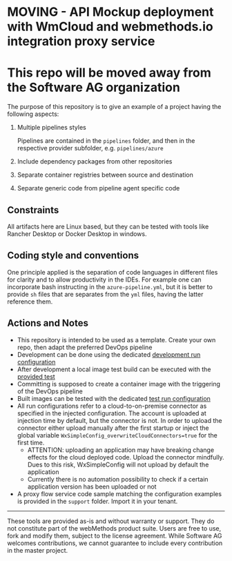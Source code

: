 # MOVING - API Mockup deployment with WmCloud and webmethods.io integration proxy service

# This repo will be moved away from the Software AG organization

The purpose of this repository is to give an example of a project having the following aspects:

1. Multiple pipelines styles

   Pipelines are contained in the `pipelines` folder, and then in the respective provider subfolder, e.g. `pipelines/azure`

2. Include dependency packages from other repositories
3. Separate container registries between source and destination
4. Separate generic code from pipeline agent specific code

## Constraints

All artifacts here are Linux based, but they can be tested with tools like Rancher Desktop or Docker Desktop in windows.

## Coding style and conventions

One principle applied is the separation of code languages in different files for clarity and to allow productivity in the IDEs. For example one can incorporate bash instructing in the `azure-pipeline.yml`, but it is better to provide `sh` files that are separates from the `yml` files, having the latter reference them.

## Actions and Notes

- This repository is intended to be used as a template. Create your own repo, then adapt the preferred DevOps pipeline
- Development can be done using the dedicated [development run configuration](./run-configurations/api-mock-wm-cloud-dev01/)
- After development a local image test build can be executed with the [provided test](./test/bind-build-windows)
- Committing is supposed to create a container image with the triggering of the DevOps pipeline
- Built images can be tested with the dedicated [test run configuration](./run-configurations/api-mock-wm-cloud-test01/)
- All run configurations refer to a cloud-to-on-premise connector as specified in the injected configuration. The account is uploaded at injection time by default, but the connector is not. In order to upload the connector either upload manually after the first startup or inject the global variable `WxSimpleConfig_overwriteCloudConnectors=true` for the first time.
  - ATTENTION: uploading an application may have breaking change effects for the cloud deployed code. Upload the connector mindfully. Dues to this risk, WxSimpleConfig will not upload by default the application
  - Currently there is no automation possibility to check if a certain application version has been uploaded or not
- A proxy flow service code sample matching the configuration examples is provided in the `support` folder. Import it in your tenant.

______________________
These tools are provided as-is and without warranty or support. They do not constitute part of the webMethods product suite. Users are free to use, fork and modify them, subject to the license agreement. While Software AG welcomes contributions, we cannot guarantee to include every contribution in the master project.	
